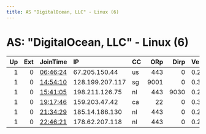 ```yaml
---
title: AS "DigitalOcean, LLC" - Linux (6)
---
```


# AS: "DigitalOcean, LLC" - Linux (6)

|   Up |   Ext | JoinTime                                                                                   | IP              | CC   |   ORp |   Dirp | Version   | Contact                   | Nickname       |   eFamMembers |
|-----:|------:|:-------------------------------------------------------------------------------------------|:----------------|:-----|------:|-------:|:----------|:--------------------------|:---------------|--------------:|
|    1 |     0 | [06:46:24](https://atlas.torproject.org/#details/A0BD1B222190978DA44B2527DE06E0C6FEB8B8E5) | 67.205.150.44   | us   |   443 |      0 | 0.2.5.16  | None                      | MichiganWizard |             1 |
|    1 |     0 | [14:54:10](https://atlas.torproject.org/#details/B9D9EE42AED0FE8112458793FCFB6E99A5ED4F43) | 128.199.207.117 | sg   |  9001 |      0 | 0.3.2.9   | None                      | tor4all01      |             1 |
|    1 |     0 | [15:41:05](https://atlas.torproject.org/#details/6BCA549A97F6AA041346B5729006C0C149D1B61F) | 198.211.126.75  | nl   |   443 |   9030 | 0.2.9.14  | None                      | Halo2763       |             1 |
|    1 |     0 | [19:17:46](https://atlas.torproject.org/#details/20F6B1175E795FB5A2A98EBFD18DE1ED23DBE195) | 159.203.47.42   | ca   |    22 |      0 | 0.3.2.9   | ftrvision@yahoo.ca        | tor1           |             1 |
|    1 |     0 | [21:34:29](https://atlas.torproject.org/#details/985F680731984C7AD17DCC0BD18403AFCF42CE0C) | 185.14.186.130  | nl   |   443 |      0 | 0.2.9.14  | jubjubteam32@protonmail.c | JubJubTeam32   |             1 |
|    1 |     0 | [22:46:21](https://atlas.torproject.org/#details/235D3444236ABC28F412E93814F6B783200D4630) | 178.62.207.118  | nl   |   443 |      0 | 0.2.9.14  | kumiko@uenostation54      | UenoStation54  |             1 |
